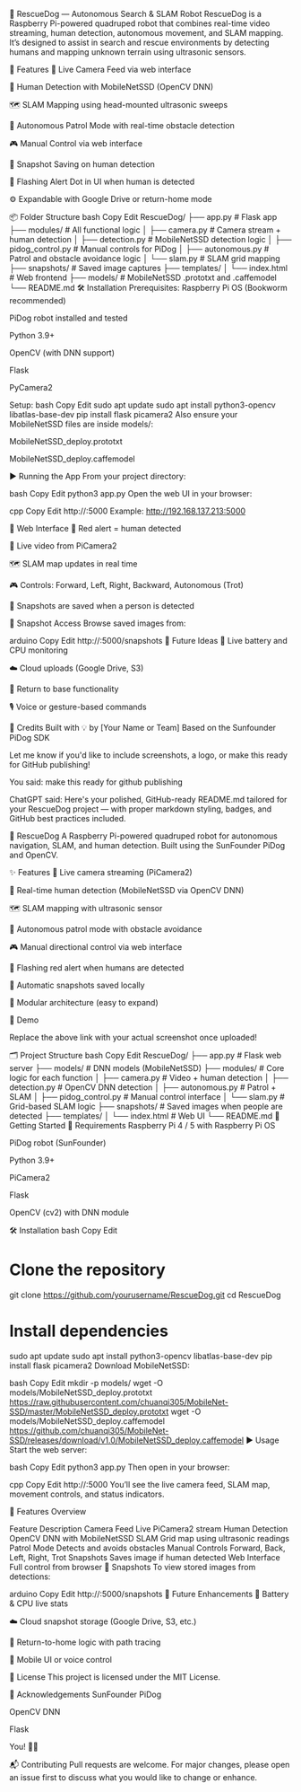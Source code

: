 🐶 RescueDog — Autonomous Search & SLAM Robot
RescueDog is a Raspberry Pi-powered quadruped robot that combines real-time video streaming, human detection, autonomous movement, and SLAM mapping. It’s designed to assist in search and rescue environments by detecting humans and mapping unknown terrain using ultrasonic sensors.

🚀 Features
📸 Live Camera Feed via web interface

👤 Human Detection with MobileNetSSD (OpenCV DNN)

🗺️ SLAM Mapping using head-mounted ultrasonic sweeps

🐾 Autonomous Patrol Mode with real-time obstacle detection

🎮 Manual Control via web interface

💾 Snapshot Saving on human detection

🔴 Flashing Alert Dot in UI when human is detected

⚙️ Expandable with Google Drive or return-home mode

📦 Folder Structure
bash
Copy
Edit
RescueDog/
├── app.py                   # Flask app
├── modules/                # All functional logic
│   ├── camera.py           # Camera stream + human detection
│   ├── detection.py        # MobileNetSSD detection logic
│   ├── pidog_control.py    # Manual controls for PiDog
│   ├── autonomous.py       # Patrol and obstacle avoidance logic
│   └── slam.py             # SLAM grid mapping
├── snapshots/              # Saved image captures
├── templates/
│   └── index.html          # Web frontend
├── models/                 # MobileNetSSD .prototxt and .caffemodel
└── README.md
🛠️ Installation
Prerequisites:
Raspberry Pi OS (Bookworm recommended)

PiDog robot installed and tested

Python 3.9+

OpenCV (with DNN support)

Flask

PyCamera2

Setup:
bash
Copy
Edit
sudo apt update
sudo apt install python3-opencv libatlas-base-dev
pip install flask picamera2
Also ensure your MobileNetSSD files are inside models/:

MobileNetSSD_deploy.prototxt

MobileNetSSD_deploy.caffemodel

▶️ Running the App
From your project directory:

bash
Copy
Edit
python3 app.py
Open the web UI in your browser:

cpp
Copy
Edit
http://<your-pi-ip>:5000
Example: http://192.168.137.213:5000

🧠 Web Interface
🔴 Red alert = human detected

👀 Live video from PiCamera2

🗺️ SLAM map updates in real time

🎮 Controls: Forward, Left, Right, Backward, Autonomous (Trot)

📸 Snapshots are saved when a person is detected

📸 Snapshot Access
Browse saved images from:

arduino
Copy
Edit
http://<your-pi-ip>:5000/snapshots
🧪 Future Ideas
🔋 Live battery and CPU monitoring

☁️ Cloud uploads (Google Drive, S3)

🔁 Return to base functionality

🎙️ Voice or gesture-based commands

🤝 Credits
Built with 💡 by [Your Name or Team]
Based on the Sunfounder PiDog SDK

Let me know if you'd like to include screenshots, a logo, or make this ready for GitHub publishing!






You said:
make this ready for github publishing


ChatGPT said:
Here's your polished, GitHub-ready README.md tailored for your RescueDog project — with proper markdown styling, badges, and GitHub best practices included.

🐶 RescueDog
A Raspberry Pi-powered quadruped robot for autonomous navigation, SLAM, and human detection. Built using the SunFounder PiDog and OpenCV.


✨ Features
🎥 Live camera streaming (PiCamera2)

👤 Real-time human detection (MobileNetSSD via OpenCV DNN)

🗺️ SLAM mapping with ultrasonic sensor

🤖 Autonomous patrol mode with obstacle avoidance

🎮 Manual directional control via web interface

🔴 Flashing red alert when humans are detected

📸 Automatic snapshots saved locally

🧠 Modular architecture (easy to expand)

📸 Demo

Replace the above link with your actual screenshot once uploaded!

🗂️ Project Structure
bash
Copy
Edit
RescueDog/
├── app.py                 # Flask web server
├── models/                # DNN models (MobileNetSSD)
├── modules/               # Core logic for each function
│   ├── camera.py          # Video + human detection
│   ├── detection.py       # OpenCV DNN detection
│   ├── autonomous.py      # Patrol + SLAM
│   ├── pidog_control.py   # Manual control interface
│   └── slam.py            # Grid-based SLAM logic
├── snapshots/             # Saved images when people are detected
├── templates/
│   └── index.html         # Web UI
└── README.md
🚀 Getting Started
🧰 Requirements
Raspberry Pi 4 / 5 with Raspberry Pi OS

PiDog robot (SunFounder)

Python 3.9+

PiCamera2

Flask

OpenCV (cv2) with DNN module

🛠️ Installation
bash
Copy
Edit
# Clone the repository
git clone https://github.com/yourusername/RescueDog.git
cd RescueDog

# Install dependencies
sudo apt update
sudo apt install python3-opencv libatlas-base-dev
pip install flask picamera2
Download MobileNetSSD:

bash
Copy
Edit
mkdir -p models/
wget -O models/MobileNetSSD_deploy.prototxt https://raw.githubusercontent.com/chuanqi305/MobileNet-SSD/master/MobileNetSSD_deploy.prototxt
wget -O models/MobileNetSSD_deploy.caffemodel https://github.com/chuanqi305/MobileNet-SSD/releases/download/v1.0/MobileNetSSD_deploy.caffemodel
▶️ Usage
Start the web server:

bash
Copy
Edit
python3 app.py
Then open in your browser:

cpp
Copy
Edit
http://<raspberry-pi-ip>:5000
You’ll see the live camera feed, SLAM map, movement controls, and status indicators.

🧪 Features Overview

Feature	Description
Camera Feed	Live PiCamera2 stream
Human Detection	OpenCV DNN with MobileNetSSD
SLAM	Grid map using ultrasonic readings
Patrol Mode	Detects and avoids obstacles
Manual Controls	Forward, Back, Left, Right, Trot
Snapshots	Saves image if human detected
Web Interface	Full control from browser
📁 Snapshots
To view stored images from detections:

arduino
Copy
Edit
http://<your-pi-ip>:5000/snapshots
🤖 Future Enhancements
🔋 Battery & CPU live stats

☁️ Cloud snapshot storage (Google Drive, S3, etc.)

🧭 Return-to-home logic with path tracing

📱 Mobile UI or voice control

📜 License
This project is licensed under the MIT License.

🙌 Acknowledgements
SunFounder PiDog

OpenCV DNN

Flask

You! 🧠✨

📬 Contributing
Pull requests are welcome. For major changes, please open an issue first to discuss what you would like to change or enhance.
